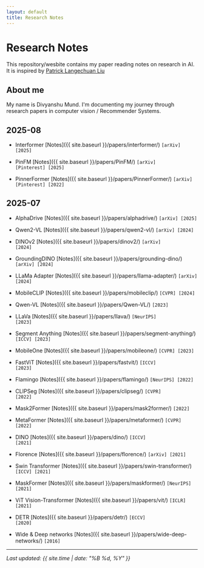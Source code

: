 ```yaml
---
layout: default
title: Research Notes
---
```


# Research Notes

This repository/wesbite contains my paper reading notes on research in AI. It is inspired by [Patrick Langechuan Liu]({{https://patrick-llgc.github.io/Learning-Deep-Learning/}})

## About me

My name is Divyanshu Mund. I'm documenting my journey through research papers in computer vision / Recommender Systems.

## 2025-08

* Interformer [Notes]({{ site.baseurl }}/papers/interformer/) <code>[arXiv] [2025]</code>

* PinFM [Notes]({{ site.baseurl }}/papers/PinFM/) <code>[arXiv] [Pinterest] [2025]</code>

* PinnerFormer [Notes]({{ site.baseurl }}/papers/PinnerFormer/) <code>[arXiv] [Pinterest] [2022]</code>

## 2025-07

* AlphaDrive [Notes]({{ site.baseurl }}/papers/alphadrive/) <code>[arXiv] [2025]</code>

* Qwen2-VL [Notes]({{ site.baseurl }}/papers/qwen2-vl/) <code>[arXiv] [2024]</code>

* DINOv2 [Notes]({{ site.baseurl }}/papers/dinov2/) <code>[arXiv] [2024]</code>

* GroundingDINO [Notes]({{ site.baseurl }}/papers/grounding-dino/) <code>[arXiv] [2024]</code>

* LLaMa Adapter [Notes]({{ site.baseurl }}/papers/llama-adapter/) <code>[arXiv] [2024]</code>

* MobileCLIP [Notes]({{ site.baseurl }}/papers/mobileclip/) <code>[CVPR] [2024]</code>

* Qwen-VL [Notes]({{ site.baseurl }}/papers/Qwen-VL/) <code>[2023]</code>

* LLaVa [Notes]({{ site.baseurl }}/papers/llava/) <code>[NeurIPS] [2023]</code>

* Segment Anything [Notes]({{ site.baseurl }}/papers/segment-anything/) <code>[ICCV] [2023]</code>

* MobileOne [Notes]({{ site.baseurl }}/papers/mobileone/) <code>[CVPR] [2023]</code>

* FastViT [Notes]({{ site.baseurl }}/papers/fastvit/) <code>[ICCV] [2023]</code>

* Flamingo [Notes]({{ site.baseurl }}/papers/flamingo/) <code>[NeurIPS] [2022]</code>

* CLIPSeg [Notes]({{ site.baseurl }}/papers/clipseg/) <code>[CVPR] [2022]</code>

* Mask2Former [Notes]({{ site.baseurl }}/papers/mask2former/) <code>[2022]</code>

* MetaFormer [Notes]({{ site.baseurl }}/papers/metaformer/) <code>[CVPR] [2022]</code>

* DINO [Notes]({{ site.baseurl }}/papers/dino/) <code>[ICCV] [2021]</code>

* Florence [Notes]({{ site.baseurl }}/papers/florence/) <code>[arXiv] [2021]</code>

* Swin Transformer [Notes]({{ site.baseurl }}/papers/swin-transformer/) <code>[ICCV] [2021]</code>

* MaskFormer [Notes]({{ site.baseurl }}/papers/maskformer/) <code>[NeurIPS] [2021]</code>

* ViT Vision-Transformer [Notes]({{ site.baseurl }}/papers/vit/) <code>[ICLR] [2021]</code>

* DETR [Notes]({{ site.baseurl }}/papers/detr/) <code>[ECCV] [2020]</code>

* Wide & Deep networks [Notes]({{ site.baseurl }}/papers/wide-deep-networks/) <code>[2016]</code>

---

*Last updated: {{ site.time | date: "%B %d, %Y" }}* 